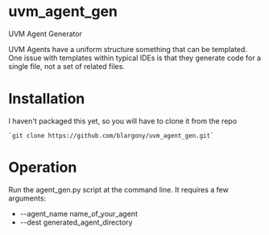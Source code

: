 # uvm_agent_gen
UVM Agent Generator

UVM Agents have a uniform structure something that can be templated.   One issue
with templates within typical IDEs is that they generate code for a single file,
not a set of related files.


# Installation

I haven't packaged this yet, so you will have to clone it from the repo

    `git clone https://github.com/blargony/uvm_agent_gen.git`


# Operation

Run the agent_gen.py script at the command line.  It requires a few arguments:

 * --agent_name name_of_your_agent
 * --dest generated_agent_directory



